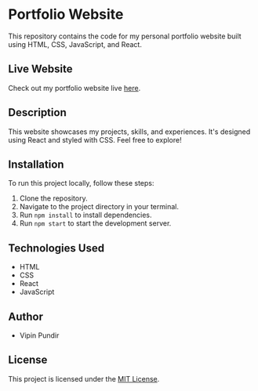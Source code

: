 # Portfolio Website

This repository contains the code for my personal portfolio website built using HTML, CSS, JavaScript, and React.

## Live Website

Check out my portfolio website live [here](https://vipinpundir.netlify.app/).

## Description

This website showcases my projects, skills, and experiences. It's designed using React and styled with CSS. Feel free to explore!

## Installation

To run this project locally, follow these steps:

1. Clone the repository.
2. Navigate to the project directory in your terminal.
3. Run `npm install` to install dependencies.
4. Run `npm start` to start the development server.

## Technologies Used

- HTML
- CSS
- React
- JavaScript


## Author

- Vipin Pundir

## License

This project is licensed under the [MIT License](LICENSE).
